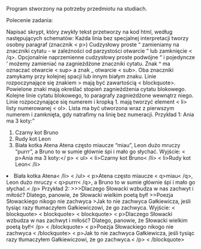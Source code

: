 Program stworzony na potrzeby przedmiotu na studiach.

Polecenie zadania:

Napisać skrypt, który zwykły tekst przetworzy na kod html, według następujących schematów:
Każda linia bez specjalnej interpretacji tworzy osobny paragraf (znacznik < p>)
Cudzysłowy proste “ zamieniamy na znaczniki cytatu - w zależności od parzystości otwarcie <q> lub zamknięcie < /q>. Opcjonalnie naprzemienne cudzysłowy proste podwójne “ i pojedyncze ‘ możemy zamieniać na zagnieżdżone znaczniki cytatu.
Znak ^ ma oznaczać otwarcie < sup> a znak _ otwarcie < sub>. Oba znaczniki zamykamy przy kolejnej spacji lub innym białym znaku.
Linie rozpoczynające się znakiem > mają być zawartością < blockquote>. Powielone znaki mają określać stopień zagnieżdżenia cytatu blokowego. Kolejne linie cytatu blokowego, to paragrafy zagnieżdżone wewnątrz niego.
Linie rozpoczynające się numerem i kropką 1. mają tworzyć element < li> listy numerowanej < ol>. Lista ma być utworzona wraz z pierwszym numerem i zamknięta, gdy natrafimy na linię bez numeracji.
Przykład 1:
Ania ma 3 koty:
1. Czarny kot Bruno
2. Rudy kot Leon
3. Biała kotka Atena
Atena często miaucze “miau”, Leon dużo mruczy “purrr”, a Bruno to w sumie głównie śpi i mało go słychać.
Wyjście:
< p>Ania ma 3 koty:</ p>
< ul>
< li>Czarny kot Bruno< /li>
< li>Rudy kot Leon< /li>
<li>Biała kotka Atena< /li>
< /ul>
< p>Atena często miaucze < q>miau< /q>, Leon dużo mruczy < q>purrr< /q>, a Bruno to w sumie głównie śpi i mało go słychać.< /p>
Przykład 2:
	>>>Dlaczego Słowacki wzbudza w nas zachwyt i miłość? Dlatego, panowie, że Słowacki wielkim poetą był!
	>>Poezja Słowackiego nikogo nie zachwyca
	>Jak to nie zachwyca Gałkiewicza, jeśli tysiąc razy tłumaczyłem Gałkiewiczowi, że go zachwyca.
Wyjście:
< blockquote>
< blockquote>
< blockquote>
< p>Dlaczego Słowacki wzbudza w nas zachwyt i miłość? Dlatego, panowie, że Słowacki wielkim poetą był!< /p>
< /blockquote>
< p>Poezja Słowackiego nikogo nie zachwyca</ p>
< /blockquote>
< p>Jak to nie zachwyca Gałkiewicza, jeśli tysiąc razy tłumaczyłem Gałkiewiczowi, że go zachwyca.< /p>
< /blockquote>

